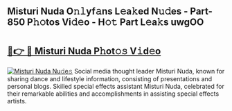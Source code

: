 ## Misturi Nuda O𝚗𝚕yf𝚊ns L𝚎a𝚔ed N𝚞𝚍es - Part-850 P𝚑𝚘tos Vi𝚍𝚎o - H𝚘𝚝 Part L𝚎a𝚔s uwgOO

# <h2><a href="http://kf0xmgw.oniu.top/?m=Misturi+Nuda">🔗👉 🔴 Misturi Nuda P𝚑ot𝚘𝚜 V𝚒d𝚎o</a></h2>

[![Misturi Nuda Nu𝚍e𝚜](https://i.imgur.com/0qMVB7G.gif)](http://kf0xmgw.oniu.top/?m=Misturi+Nuda)
Social media thought leader Misturi Nuda, known for sharing dance and lifestyle information, consisting of presentations and personal blogs. Skilled special effects assistant Misturi Nuda, celebrated for their remarkable abilities and accomplishments in assisting special effects artists.  

